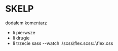SKELP
=====
dodałem komentarz
* li pierwsze
* li drugie
* li trzecie
sass --watch .\scss\flex.scss:.\flex.css
